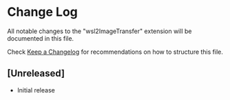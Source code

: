 # Change Log

All notable changes to the "wsl2ImageTransfer" extension will be documented in this file.

Check [Keep a Changelog](http://keepachangelog.com/) for recommendations on how to structure this file.

## [Unreleased]

- Initial release